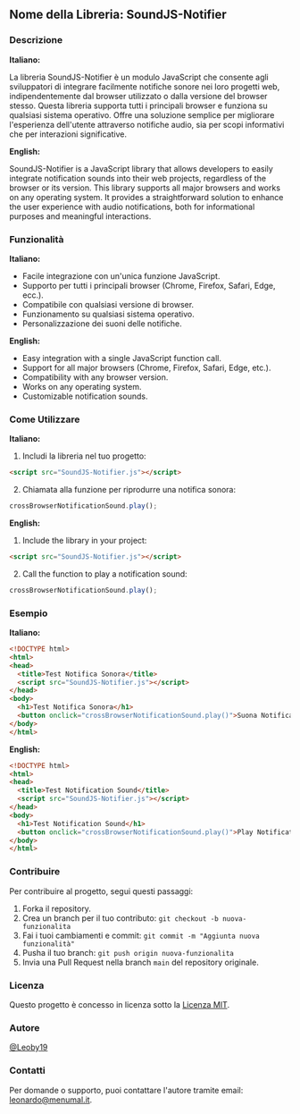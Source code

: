 ## Nome della Libreria: SoundJS-Notifier

### Descrizione

**Italiano:**

La libreria SoundJS-Notifier è un modulo JavaScript che consente agli sviluppatori di integrare facilmente notifiche sonore nei loro progetti web, indipendentemente dal browser utilizzato o dalla versione del browser stesso. Questa libreria supporta tutti i principali browser e funziona su qualsiasi sistema operativo. Offre una soluzione semplice per migliorare l'esperienza dell'utente attraverso notifiche audio, sia per scopi informativi che per interazioni significative.

**English:**

SoundJS-Notifier is a JavaScript library that allows developers to easily integrate notification sounds into their web projects, regardless of the browser or its version. This library supports all major browsers and works on any operating system. It provides a straightforward solution to enhance the user experience with audio notifications, both for informational purposes and meaningful interactions.

### Funzionalità

**Italiano:**

- Facile integrazione con un'unica funzione JavaScript.
- Supporto per tutti i principali browser (Chrome, Firefox, Safari, Edge, ecc.).
- Compatibile con qualsiasi versione di browser.
- Funzionamento su qualsiasi sistema operativo.
- Personalizzazione dei suoni delle notifiche.

**English:**

- Easy integration with a single JavaScript function call.
- Support for all major browsers (Chrome, Firefox, Safari, Edge, etc.).
- Compatibility with any browser version.
- Works on any operating system.
- Customizable notification sounds.

### Come Utilizzare

**Italiano:**

1. Includi la libreria nel tuo progetto:

```html
<script src="SoundJS-Notifier.js"></script>
```

2. Chiamata alla funzione per riprodurre una notifica sonora:

```javascript
crossBrowserNotificationSound.play();
```

**English:**

1. Include the library in your project:

```html
<script src="SoundJS-Notifier.js"></script>
```

2. Call the function to play a notification sound:

```javascript
crossBrowserNotificationSound.play();
```

### Esempio

**Italiano:**

```html
<!DOCTYPE html>
<html>
<head>
  <title>Test Notifica Sonora</title>
  <script src="SoundJS-Notifier.js"></script>
</head>
<body>
  <h1>Test Notifica Sonora</h1>
  <button onclick="crossBrowserNotificationSound.play()">Suona Notifica</button>
</body>
</html>
```

**English:**

```html
<!DOCTYPE html>
<html>
<head>
  <title>Test Notification Sound</title>
  <script src="SoundJS-Notifier.js"></script>
</head>
<body>
  <h1>Test Notification Sound</h1>
  <button onclick="crossBrowserNotificationSound.play()">Play Notification</button>
</body>
</html>
```

### Contribuire

Per contribuire al progetto, segui questi passaggi:

1. Forka il repository.
2. Crea un branch per il tuo contributo: `git checkout -b nuova-funzionalita`
3. Fai i tuoi cambiamenti e commit: `git commit -m "Aggiunta nuova funzionalità"`
4. Pusha il tuo branch: `git push origin nuova-funzionalita`
5. Invia una Pull Request nella branch `main` del repository originale.

### Licenza

Questo progetto è concesso in licenza sotto la [Licenza MIT](LICENSE).

### Autore

[@Leoby19](https://github.com/Leoby19)

### Contatti

Per domande o supporto, puoi contattare l'autore tramite email: leonardo@menumal.it.